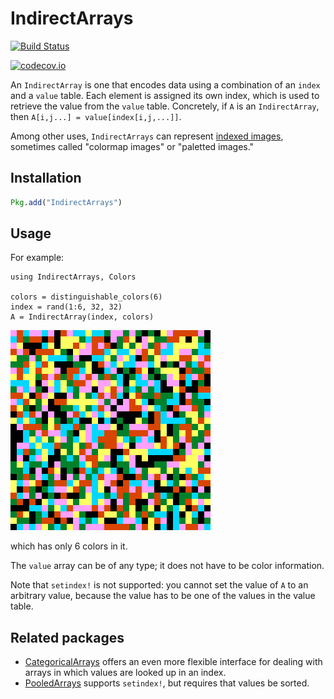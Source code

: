 # IndirectArrays

[![Build Status](https://travis-ci.org/JuliaArrays/IndirectArrays.jl.svg?branch=master)](https://travis-ci.org/JuliaArrays/IndirectArrays.jl)

[![codecov.io](http://codecov.io/github/JuliaArrays/IndirectArrays.jl/coverage.svg?branch=master)](http://codecov.io/github/JuliaArrays/IndirectArrays.jl?branch=master)

An `IndirectArray` is one that encodes data using a combination of an
`index` and a `value` table. Each element is assigned its own index, which
is used to retrieve the value from the `value` table.  Concretely, if
`A` is an `IndirectArray`, then `A[i,j...] = value[index[i,j,...]]`.

Among other uses, `IndirectArrays` can represent
[indexed images](https://en.wikipedia.org/wiki/Indexed_color),
sometimes called "colormap images" or "paletted images."

## Installation

```jl
Pkg.add("IndirectArrays")
```

## Usage

For example:

```
using IndirectArrays, Colors

colors = distinguishable_colors(6)
index = rand(1:6, 32, 32)
A = IndirectArray(index, colors)
```

![random image](randimage.png)

which has only 6 colors in it.

The `value` array can be of any type; it does not have to be color information.

Note that `setindex!` is not supported: you cannot set the value of
`A` to an arbitrary value, because the value has to be one of the values in the value table.

## Related packages

- [CategoricalArrays](https://github.com/nalimilan/CategoricalArrays.jl) offers an even more flexible interface for dealing with arrays in which values are looked up in an index.
- [PooledArrays](https://github.com/JuliaComputing/PooledArrays.jl) supports `setindex!`, but requires that values be sorted.
